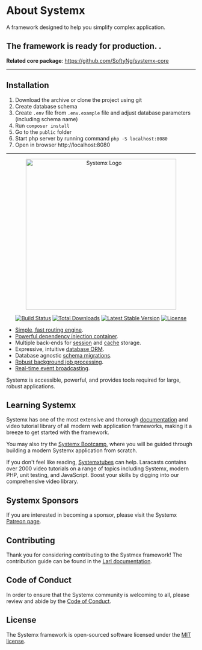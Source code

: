 # About Systemx
A framework designed to help you simplify complex application.



## The framework is ready for production. .
**Related core package**: https://github.com/SoftyNg/systemx-core

----
## Installation

1. Download the archive or clone the project using git
2. Create database schema
3. Create `.env` file from `.env.example` file and adjust database parameters (including schema name)
4. Run `composer install`
5. Go to the `public` folder 
6. Start php server by running command `php -S localhost:8080` 
7. Open in browser http://localhost:8080

------

<p align="center"><a href="https://Systemx.com" target="_blank"><img src="https://raw.githubusercontent.com/Systemx/art/master/logo-lockup/5%20SVG/2%20CMYK/1%20Full%20Color/Systemx-logolockup-cmyk-red.svg" width="400" alt="Systemx Logo"></a></p>

<p align="center">
<a href="https://travis-ci.org/Systemx/framework"><img src="https://travis-ci.org/Systemx/framework.svg" alt="Build Status"></a>
<a href="https://packagist.org/packages/systemx/systemx-core"><img src="https://img.shields.io/packagist/dt/systemx/systemx-core" alt="Total Downloads"></a>
<a href="https://packagist.org/packages/systemx/systemx-core"><img src="https://img.shields.io/packagist/v/systemx/systemx-core" alt="Latest Stable Version"></a>
<a href="https://packagist.org/packages/systemx/systemx-core"><img src="https://img.shields.io/packagist/l/systemx/systemx-core" alt="License"></a>

</p>



- [Simple, fast routing engine](https://Systemx.com/docs/routing).
- [Powerful dependency injection container](https://Systemx.com/docs/container).
- Multiple back-ends for [session](https://Systemx.com/docs/session) and [cache](https://Systemx.com/docs/cache) storage.
- Expressive, intuitive [database ORM](https://Systemx.com/docs/eloquent).
- Database agnostic [schema migrations](https://Systemx.com/docs/migrations).
- [Robust background job processing](https://Systemx.com/docs/queues).
- [Real-time event broadcasting](https://Systemx.com/docs/broadcasting).

Systemx is accessible, powerful, and provides tools required for large, robust applications.

## Learning Systemx

Systemx has one of the most extensive and thorough [documentation](https://systemx.com/docs) and video tutorial library of all modern web application frameworks, 
making it a breeze to get started with the framework.

You may also try the [Systemx Bootcamp](https://bootcamp.systemx.com), where you will be guided through building a modern Systemx application from scratch.

If you don't feel like reading, [Systemxtubes](https://systemxtubes.com) can help. Laracasts contains over 2000 video tutorials on a range of topics including Systemx, modern PHP, unit testing, and JavaScript. Boost your skills by digging into our comprehensive video library.

## Systemx Sponsors

If you are interested in becoming a sponsor, please visit the Systemx [Patreon page](https://systemx.com/sponsor).



## Contributing

Thank you for considering contributing to the Systmex framework! The contribution guide can be found in the [Larl documentation](https://Systemx.com/docs/contributions).

## Code of Conduct

In order to ensure that the Systemx community is welcoming to all, please review and abide by the [Code of Conduct](https://Systemx.com/docs/contributions#code-of-conduct).


## License

The Systemx framework is open-sourced software licensed under the [MIT license](https://opensource.org/licenses/MIT).
